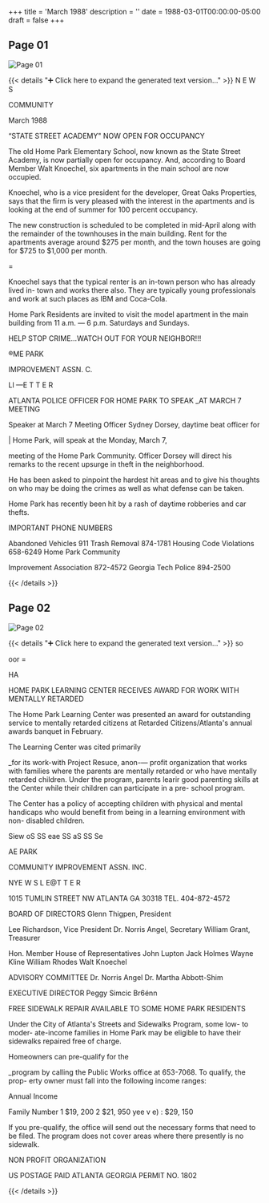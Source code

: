 +++
title = 'March 1988'
description = ''
date = 1988-03-01T00:00:00-05:00
draft = false
+++



## Page 01

![Page 01](/hpcia-newsletter-archive/1988-03_01.jpg)

{{< details "➕ Click here to expand the generated text version..." >}}
N E W S

COMMUNITY

March 1988

“STATE STREET ACADEMY"
NOW OPEN FOR OCCUPANCY

The old Home Park Elementary School,
now known as the State Street Academy,
is now partially open for occupancy. And,
according to Board Member Walt
Knoechel, six apartments in the main
school are now occupied.

Knoechel, who is a vice president for the
developer, Great Oaks Properties, says that
the firm is very pleased with the interest in
the apartments and is looking at the end of
summer for 100 percent occupancy.

The new construction is scheduled to be
completed in mid-April along with the
remainder of the townhouses in the main
building. Rent for the apartments average
around $275 per month, and the town
houses are going for $725 to $1,000 per
month.

=

Knoechel says that the typical renter is an
in-town person who has already lived in-
town and works there also. They are
typically young professionals and work at
such places as IBM and Coca-Cola.

Home Park Residents are invited to visit
the model apartment in the main building
from 11 a.m. — 6 p.m. Saturdays and
Sundays.

HELP STOP CRIME...WATCH OUT FOR
YOUR NEIGHBOR!!!

®ME PARK

IMPROVEMENT ASSN. C.

Ll —E T T E R

ATLANTA POLICE OFFICER
FOR HOME PARK TO SPEAK
_AT MARCH 7 MEETING

Speaker at March 7 Meeting
Officer Sydney Dorsey, daytime beat officer for

| Home Park, will speak at the Monday, March 7,

meeting of the Home Park Community. Officer
Dorsey will direct his remarks to the recent upsurge
in theft in the neighborhood.

He has been asked to pinpoint the hardest hit areas
and to give his thoughts on who may be doing the
crimes as well as what defense can be taken.

Home Park has recently been hit by a rash of
daytime robberies and car thefts.

IMPORTANT
PHONE NUMBERS

Abandoned Vehicles 911
Trash Removal 874-1781
Housing Code Violations 658-6249
Home Park Community

Improvement Association 872-4572
Georgia Tech Police 894-2500


{{< /details >}}




## Page 02

![Page 02](/hpcia-newsletter-archive/1988-03_02.jpg)

{{< details "➕ Click here to expand the generated text version..." >}}
so

oor =

HA

HOME PARK LEARNING CENTER
RECEIVES AWARD FOR WORK
WITH MENTALLY RETARDED

The Home Park Learning Center was
presented an award for outstanding service
to mentally retarded citizens at Retarded
Citizens/Atlanta's annual awards banquet
in February.

The Learning Center was cited primarily

_for its work-with Project Resuce, anon-—
profit organization that works with
families where the parents are mentally
retarded or who have mentally retarded
children. Under the program, parents learir
good parenting skills at the Center while
their children can participate in a pre-
school program.

The Center has a policy of accepting
children with physical and mental
handicaps who would benefit from being
in a learning environment with non-
disabled children.

Siew oS SS eae SS aS SS Se

AE PARK

COMMUNITY IMPROVEMENT ASSN. INC.

NYE W S L E@T T E R

1015 TUMLIN STREET NW ATLANTA GA 30318 TEL. 404-872-4572

BOARD OF DIRECTORS
Glenn Thigpen, President

Lee Richardson, Vice President
Dr. Norris Angel, Secretary
William Grant, Treasurer

Hon. Member House of
Representatives John Lupton
Jack Holmes
Wayne Kline
William Rhodes
Walt Knoechel

ADVISORY COMMITTEE
Dr. Norris Angel
Dr. Martha Abbott-Shim

EXECUTIVE DIRECTOR
Peggy Simcic Br6énn

FREE SIDEWALK REPAIR
AVAILABLE TO SOME
HOME PARK RESIDENTS

Under the City of Atlanta's Streets and
Sidewalks Program, some low- to moder-
ate-income families in Home Park may be
eligible to have their sidewalks repaired
free of charge.

Homeowners can pre-qualify for the

_program by calling the Public Works
office at 653-7068. To qualify, the prop-
erty owner must fall into the following
income ranges:

Annual Income

Family Number
1 $19, 200
2 $21, 950
yee v
e) : $29, 150

If you pre-qualify, the office will send out
the necessary forms that need to be filed.
The program does not cover areas where
there presently is no sidewalk.

NON PROFIT
ORGANIZATION

US POSTAGE PAID
ATLANTA GEORGIA
PERMIT NO. 1802


{{< /details >}}


